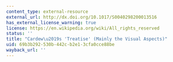 ```yaml
---
content_type: external-resource
external_url: http://dx.doi.org/10.1017/S0040298200013516
has_external_license_warning: true
license: https://en.wikipedia.org/wiki/All_rights_reserved
status: ''
title: "Cardew\u2019s 'Treatise' (Mainly the Visual Aspects)"
uid: 69b3b292-530b-442c-b2e1-3cfa0cce88be
wayback_url: ''
---
```

